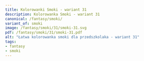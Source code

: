 ```yaml
---
title: Kolorowanki Smoki - wariant 31
description: Kolorowanka Smoki - wariant 31
canonical: /fantasy/smoki/
variant_of: smoki
image: /fantasy/smoki/31/smoki-31.svg
pdf: /fantasy/smoki/31/smoki-31.pdf
alt: "Łatwa kolorowanka smoki dla przedszkolaka - wariant 31"
tags:
- fantasy
- smoki
---
```

